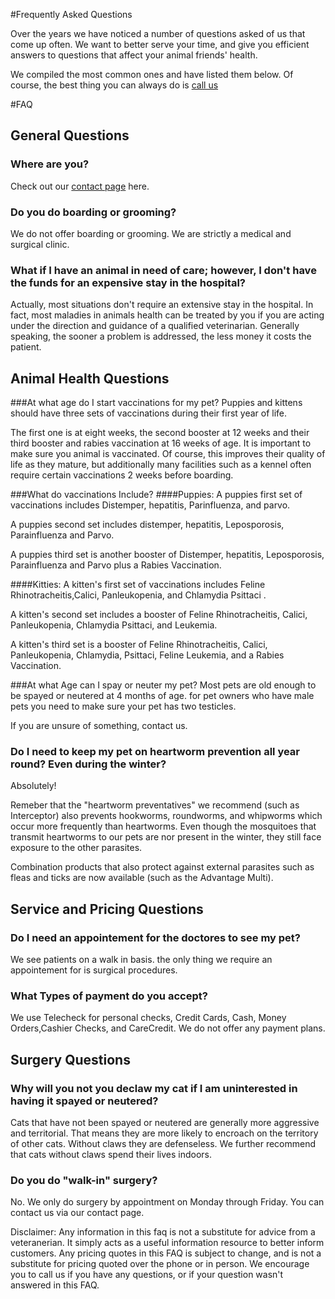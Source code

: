 #Frequently Asked Questions


Over the years we have noticed a number of questions asked of us that come up often. We want to better serve your time, and give you efficient answers to questions that affect your animal friends' health.


We compiled the most common ones and have listed them below. Of course, the best thing you can always do is [call us](/contact)

#FAQ
## General Questions

### Where are you?
Check out our [contact page](/contact) here.

### Do you do boarding or grooming?
We do not offer boarding or grooming. We are strictly a medical and surgical clinic.

### What if I have an animal in need of care; however, I don't have the funds for an expensive stay in the hospital?
Actually, most situations don't require an extensive stay in the hospital. In fact, most maladies in animals health can be treated by you if you are acting under the direction and guidance of a qualified veterinarian. Generally speaking, the sooner a problem is addressed, the less money it costs the patient.

## Animal Health Questions

###At what age do I start vaccinations for my pet?
Puppies and kittens should have three sets of vaccinations during their first year of life.

The first one is at eight weeks, the second booster at 12 weeks and their third booster and rabies vaccination at 16 weeks of age. It is important to make sure you animal is vaccinated. Of course, this improves their quality of life as they mature, but additionally many facilities such as a kennel often require certain vaccinations 2 weeks before boarding.

###What do vaccinations Include?
####Puppies:
A puppies first set of vaccinations includes Distemper, hepatitis, Parinfluenza, and parvo.

A puppies second set includes distemper, hepatitis, Leposporosis, Parainfluenza and Parvo.

A puppies third set is another booster of Distemper, hepatitis, Leposporosis, Parainfluenza and Parvo plus a Rabies Vaccination.
	
####Kitties:
A kitten's first set of vaccinations includes Feline Rhinotracheitis,Calici, Panleukopenia, and Chlamydia Psittaci .

A kitten's second set includes a booster of Feline Rhinotracheitis, Calici, Panleukopenia, Chlamydia Psittaci, and Leukemia.

A kitten's third set is a booster of Feline Rhinotracheitis, Calici, Panleukopenia, Chlamydia, Psittaci, Feline Leukemia, and a Rabies Vaccination.

###At what Age can I spay or neuter my pet?
Most pets are old enough to be spayed or neutered at 4 months of age. for pet owners who have male pets you need to make sure your pet has two testicles.

If you are unsure of something, contact us.

### Do I need to keep my pet on heartworm prevention all year round? Even during the winter?
Absolutely!

Remeber that the "heartworm preventatives" we recommend (such as Interceptor) also prevents hookworms, roundworms, and whipworms which occur more frequently than heartworms. Even though the mosquitoes that transmit heartworms to our pets are nor present in the winter, they still face exposure to the other parasites.

Combination products that also protect against external parasites such as fleas and ticks are now available (such as the Advantage Multi).

## Service and Pricing Questions

### Do I need an appointement for the doctores to see my pet?
We see patients on a walk in basis. the only thing we require an appointement for is surgical procedures.

### What Types of payment do you accept?
We use Telecheck for personal checks, Credit Cards, Cash, Money Orders,Cashier Checks, and CareCredit. We do not offer any payment plans.

## Surgery Questions
### Why will you not you declaw my cat if I am uninterested in having it spayed or neutered?
Cats that have not been spayed or neutered are generally more aggressive and territorial. That means they are more likely to encroach on the territory of other cats. Without claws they are defenseless. We further recommend that cats without claws spend their lives indoors.

### Do you do "walk-in" surgery?
No. We only do surgery by appointment on Monday through Friday. You can contact us via our contact page.


Disclaimer: Any information in this faq is not a substitute for advice from a veteranerian. It simply acts as a useful information resource to better inform customers. Any pricing quotes in this FAQ is subject to change, and is not a substitute for pricing quoted over the phone or in person. We encourage you to call us if you have any questions, or if your question wasn't answered in this FAQ.



